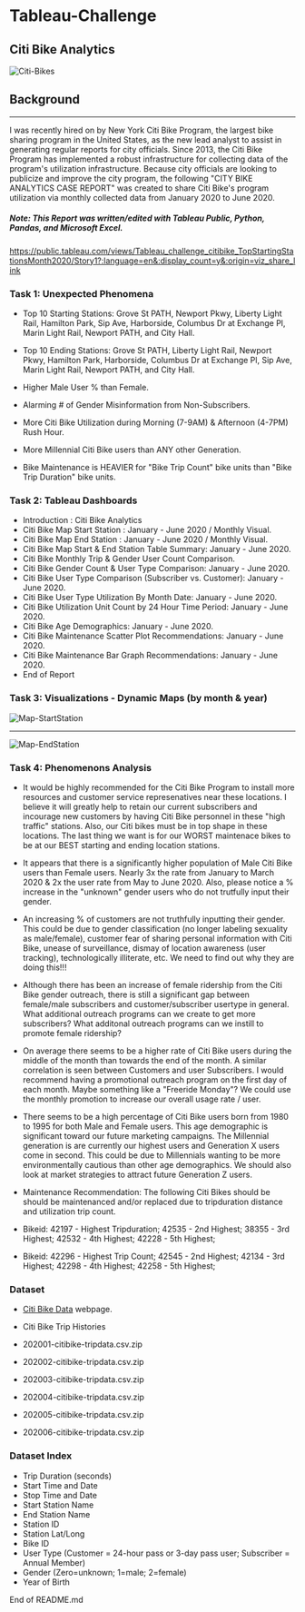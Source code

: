 # Tableau-Challenge

## Citi Bike Analytics

![Citi-Bikes](Images/citibikelogo.gif)

## Background

- - -

I was recently hired on by New York Citi Bike Program, the largest bike sharing program in the United States, as the new lead analyst to assist in generating regular reports for city officials. Since 2013, the Citi Bike Program has implemented a robust infrastructure for collecting data of the program's utilization infrastructure. Because city officials are looking to publicize and improve the city program, the following "CITY BIKE ANALYTICS CASE REPORT" was created to share Citi Bike's program utilization via monthly collected data from January 2020 to June 2020. 

##### Note: This Report was written/edited with Tableau Public, Python, Pandas, and Microsoft Excel. 

https://public.tableau.com/views/Tableau_challenge_citibike_TopStartingStationsMonth2020/Story1?:language=en&:display_count=y&:origin=viz_share_link

### Task 1: Unexpected Phenomena

* Top 10 Starting Stations: Grove St PATH, Newport Pkwy, Liberty Light Rail, Hamilton Park, Sip Ave, Harborside, Columbus Dr at Exchange Pl, Marin Light Rail, Newport PATH, and City Hall. 

* Top 10 Ending Stations: Grove St PATH, Liberty Light Rail, Newport Pkwy, Hamilton Park, Harborside, Columbus Dr at Exchange Pl, Sip Ave, Marin Light Rail, Newport PATH, and City Hall. 

* Higher Male User % than Female.

* Alarming # of Gender Misinformation from Non-Subscribers.

* More Citi Bike Utilization during Morning (7-9AM) & Afternoon (4-7PM) Rush Hour.

* More Millennial Citi Bike users than ANY other Generation. 

* Bike Maintenance is HEAVIER for "Bike Trip Count" bike units than "Bike Trip Duration" bike units. 

### Task 2: Tableau Dashboards

* Introduction : Citi Bike Analytics
* Citi Bike Map Start Station : January - June 2020 / Monthly Visual.
* Citi Bike Map End Station : January - June 2020 / Monthly Visual.
* Citi Bike Map Start & End Station Table Summary: January - June 2020.
* Citi Bike Monthly Trip & Gender User Count Comparison.
* Citi Bike Gender Count & User Type Comparison: January - June 2020. 
* Citi Bike User Type Comparison (Subscriber vs. Customer): January - June 2020.
* Citi Bike User Type Utilization By Month Date: January - June 2020.
* Citi Bike Utilization Unit Count by 24 Hour Time Period: January - June 2020.
* Citi Bike Age Demographics: January - June 2020. 
* Citi Bike Maintenance Scatter Plot Recommendations: January - June 2020.
* Citi Bike Maintenance Bar Graph Recommendations: January - June 2020.
* End of Report

### Task 3: Visualizations - Dynamic Maps (by month & year)

![Map-StartStation](Images/map_startstation.png)
- - -
![Map-EndStation](Images/map_endstation.png)

### Task 4: Phenomenons Analysis

* It would be highly recommended for the Citi Bike Program to install more resources and customer service represenatives near these locations. I believe it will greatly help to retain our current subscribers and incourage new customers by having Citi Bike personnel in these "high traffic" stations.  Also, our Citi bikes must be in top shape in these locations. The last thing we want is for our WORST maintenace bikes to be at our BEST starting and ending location stations. 

* It appears that there is a significantly higher population of Male Citi Bike users than Female users.  Nearly 3x the rate from January to March 2020 & 2x the user rate from May to June 2020. Also, please notice a % increase in the "unknown" gender users who do not trutfully input their gender.

* An increasing % of customers are not truthfully inputting their gender. This could be due to gender classification (no longer labeling sexuality as male/female), customer fear of sharing personal information with Citi Bike, unease of surveillance, dismay of location awareness (user tracking), technologically illiterate, etc. We need to find out why they are doing this!!!

* Although there has been an increase of female ridership from the Citi Bike gender outreach, there is still a significant gap between female/male subscribers and customer/subscriber usertype in general. What additional outreach programs can we create to get more subscribers? What additonal outreach programs can we instill to promote female ridership?

* On average there seems to be a higher rate of Citi Bike users during the middle of the month than towards the end of the month. A similar correlation is seen between Customers and user Subscribers. I would recommend having a promotional outreach program on the first day of each month. Maybe  something like a "Freeride Monday"? We could use the monthly promotion to increase our overall usage rate / user.

* There seems to be a high percentage of Citi Bike users born from 1980 to 1995 for both Male and Female users. This age demographic is significant toward our future marketing campaigns. The Millennial generation is are currently our highest users and Generation X users come in second. This could be due to Millennials wanting to be more environmentally cautious than other age demographics. We should also look at market strategies to attract future Generation Z users.

* Maintenance Recommendation: 
The following Citi Bikes should be should be maintenanced and/or replaced due to tripduration distance and utilization trip count. 

* Bikeid: 42197 - Highest Tripduration;
42535 - 2nd Highest;
38355 - 3rd Highest;
42532 - 4th Highest;
42228 - 5th Highest;

* Bikeid: 42296 - Highest Trip Count;
42545 - 2nd Highest;
42134 - 3rd Highest;
42298 - 4th Highest;
42258 - 5th Highest;

### Dataset

* [Citi Bike Data](https://www.citibikenyc.com/system-data) webpage.

* Citi Bike Trip Histories
* 202001-citibike-tripdata.csv.zip
* 202002-citibike-tripdata.csv.zip
* 202003-citibike-tripdata.csv.zip
* 202004-citibike-tripdata.csv.zip
* 202005-citibike-tripdata.csv.zip
* 202006-citibike-tripdata.csv.zip

### Dataset Index

* Trip Duration (seconds)
* Start Time and Date
* Stop Time and Date
* Start Station Name
* End Station Name
* Station ID
* Station Lat/Long
* Bike ID
* User Type (Customer = 24-hour pass or 3-day pass user; Subscriber = Annual Member)
* Gender (Zero=unknown; 1=male; 2=female)
* Year of Birth

End of README.md
